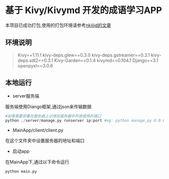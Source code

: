 # 基于 Kivy/Kivymd 开发的成语学习APP

本项目已成功打包,使用的打包环境请参考[nkiiiid的文章](https://github.com/nkiiiiid/kivy-apk)

## 环境说明

> Kivy==1.11.1
> kivy-deps.glew==0.3.0
> kivy-deps.gstreamer==0.3.1
> kivy-deps.sdl2==0.3.1
> Kivy-Garden==0.1.4
> kivymd==0.104.1
> Django==3.1
> openpyxl==3.0.6

## 本地运行

* server服务端

服务端使用Diango框架,通过json来传输数据

```python
#如果需要部署在服务器上记得在服务器中开放使用的端口
python ./server/manage.py runserver ip:port #eg: python manage.py 0.0.0.0:12345
```

* MainApp/client/client.py

在这个文件夹中设置服务器的地址和端口

* 启动app

在MainApp下,通过以下命令运行

```python
python main.py
```
